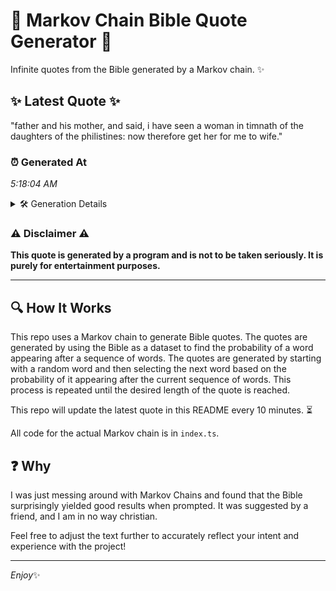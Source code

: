 # 📖 Markov Chain Bible Quote Generator 📖

Infinite quotes from the Bible generated by a Markov chain. ✨

## ✨ Latest Quote ✨
"father and his mother, and said, i have seen a woman in timnath of the daughters of the philistines: now therefore get her for me to wife."

### ⏰ Generated At
*5:18:04 AM*

<details>
    <summary>🛠️ Generation Details</summary>
    <p>
        <strong>🌱 Seed:</strong> father<br>
        <strong>🔄 Iterations:</strong> 26<br>
        <strong>📜 Context History:</strong><br>[ father ]: and<br>[ father, and ]: his<br>[ father, and, his ]: mother,<br>[ father, and, his, mother, ]: and<br>[ father, and, his, mother,, and ]: said,<br>[ father, and, his, mother,, and, said, ]: i<br>[ and, his, mother,, and, said,, i ]: have<br>[ his, mother,, and, said,, i, have ]: seen<br>[ mother,, and, said,, i, have, seen ]: a<br>[ and, said,, i, have, seen, a ]: woman<br>[ said,, i, have, seen, a, woman ]: in<br>[ i, have, seen, a, woman, in ]: timnath<br>[ have, seen, a, woman, in, timnath ]: of<br>[ seen, a, woman, in, timnath, of ]: the<br>[ a, woman, in, timnath, of, the ]: daughters<br>[ woman, in, timnath, of, the, daughters ]: of<br>[ in, timnath, of, the, daughters, of ]: the<br>[ timnath, of, the, daughters, of, the ]: philistines:<br>[ of, the, daughters, of, the, philistines: ]: now<br>[ the, daughters, of, the, philistines:, now ]: therefore<br>[ daughters, of, the, philistines:, now, therefore ]: get<br>[ of, the, philistines:, now, therefore, get ]: her<br>[ the, philistines:, now, therefore, get, her ]: for<br>[ philistines:, now, therefore, get, her, for ]: me<br>[ now, therefore, get, her, for, me ]: to<br>[ therefore, get, her, for, me, to ]: wife.<br>
    </p>
</details>

### ⚠️ Disclaimer ⚠️
**This quote is generated by a program and is not to be taken seriously. It is purely for entertainment purposes.**

---

## 🔍 How It Works

This repo uses a Markov chain to generate Bible quotes. The quotes are generated by using the Bible as a dataset to find the probability of a word appearing after a sequence of words. The quotes are generated by starting with a random word and then selecting the next word based on the probability of it appearing after the current sequence of words. This process is repeated until the desired length of the quote is reached.

This repo will update the latest quote in this README every 10 minutes. ⏳

All code for the actual Markov chain is in `index.ts`.

## ❓ Why

I was just messing around with Markov Chains and found that the Bible surprisingly yielded good results when prompted. 
It was suggested by a friend, and I am in no way christian.

Feel free to adjust the text further to accurately reflect your intent and experience with the project!

---

*Enjoy*✨
